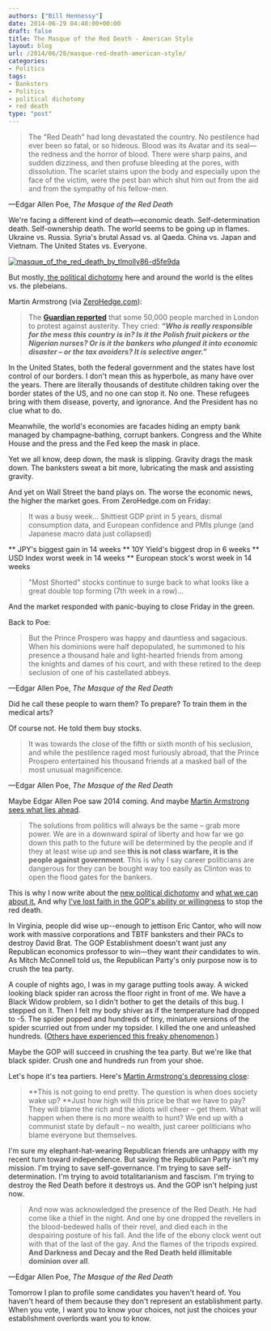 ```yaml
---
authors: ["Bill Hennessy"]
date: 2014-06-29 04:48:00+00:00
draft: false
title: The Masque of the Red Death - American Style
layout: blog
url: /2014/06/28/masque-red-death-american-style/
categories:
- Politics
tags:
- Banksters
- Politics
- political dichotomy
- red death
type: "post"
---
```


> The "Red Death" had long devastated the country. No pestilence had ever been so fatal, or so hideous. Blood was its Avatar and its seal—the redness and the horror of blood. There were sharp pains, and sudden dizziness, and then profuse bleeding at the pores, with dissolution. The scarlet stains upon the body and especially upon the face of the victim, were the pest ban which shut him out from the aid and from the sympathy of his fellow-men.

—Edgar Allen Poe, _The Masque of the Red Death_



We're facing a different kind of death—economic death. Self-determination death. Self-ownership death. The world seems to be going up in flames. Ukraine vs. Russia. Syria's brutal Assad vs. al Qaeda. China vs. Japan and Vietnam. The United States vs. Everyone.

[![masque_of_the_red_death_by_tlmolly86-d5fe9da](https://hennessysview.com/wp-content/uploads/2014/06/masque_of_the_red_death_by_tlmolly86-d5fe9da-300x231.jpg)
](https://hennessysview.com/wp-content/uploads/2014/06/masque_of_the_red_death_by_tlmolly86-d5fe9da.jpg)



But mostly,[ the political dichotomy](https://hennessysview.com/2014/06/24/new-american-political-dichotomy/) here and around the world is the elites vs. the plebeians.

Martin Armstrong (via [ZeroHedge.com](https://www.zerohedge.com/news/2014-06-28/martin-armstrong-warns-civil-unrest-rising-everywhere-wont-end-pretty)):



> The [**Guardian reported**](https://www.theguardian.com/politics/2014/jun/21/protest-march-austerity-london-russell-brand-peoples-assembly) that some 50,000 people marched in London to protest against austerity. They cried: _**“Who is really responsible for the mess this country is in? Is it the Polish fruit pickers or the Nigerian nurses? Or is it the bankers who plunged it into economic disaster – or the tax avoiders? It is selective anger.”**_



In the United States, both the federal government and the states have lost control of our borders. I don't mean this as hyperbole, as many have over the years. There are literally thousands of destitute children taking over the border states of the US, and no one can stop it. No one. These refugees bring with them disease, poverty, and ignorance. And the President has no clue what to do.

Meanwhile, the world's economies are facades hiding an empty bank managed by champagne-bathing, corrupt bankers. Congress and the White House and the press and the Fed keep the mask in place.

Yet we all know, deep down, the mask is slipping. Gravity drags the mask down. The banksters sweat a bit more, lubricating the mask and assisting gravity.

And yet on Wall Street the band plays on. The worse the economic news, the higher the market goes. From ZeroHedge.com on Friday:



> 

> 
> It was a busy week... Shittiest GDP print in 5 years, dismal consumption data, and European confidence and PMIs plunge (and Japanese macro data just collapsed)
> 
> 


> 
> 
** JPY's biggest gain in 14 weeks
** 10Y Yield's biggest drop in 6 weeks
** USD Index worst week in 14 weeks
** European stock's worst week in 14 weeks


> 
> "Most Shorted" stocks continue to surge back to what looks like a great double top forming (7th week in a row)...
> 
> 




And the market responded with panic-buying to close Friday in the green.

Back to Poe:



> But the Prince Prospero was happy and dauntless and sagacious. When his dominions were half depopulated, he summoned to his presence a thousand hale and light-hearted friends from among the knights and dames of his court, and with these retired to the deep seclusion of one of his castellated abbeys.

—Edgar Allen Poe, _The Masque of the Red Death_



Did he call these people to warn them? To prepare? To train them in the medical arts?

Of course not. He told them buy stocks.



> It was towards the close of the fifth or sixth month of his seclusion, and while the pestilence raged most furiously abroad, that the Prince Prospero entertained his thousand friends at a masked ball of the most unusual magnificence.

—Edgar Allen Poe, _The Masque of the Red Death_



Maybe Edgar Allen Poe saw 2014 coming. And maybe [Martin Armstrong sees what lies ahead](https://www.zerohedge.com/news/2014-06-28/martin-armstrong-warns-civil-unrest-rising-everywhere-wont-end-pretty).



> The solutions from politics will always be the same – grab more power. We are in a downward spiral of liberty and how far we go down this path to the future will be determined by the people and if they at least wise up and see **this is not class warfare, it is the people against government**. This is why I say career politicians are dangerous for they can be bought way too easily as Clinton was to open the flood gates for the bankers.



This is why I now write about the [new political dichotomy](https://hennessysview.com/2014/06/24/new-american-political-dichotomy/) and [what we can about it.](https://hennessysview.com/2014/06/24/new-political-dichotomy/) And why [I've lost faith in the GOP's ability or willingness](https://hennessysview.com/2014/06/25/rinos/) to stop the red death.

In Virginia, people did wise up--enough to jettison Eric Cantor, who will now work with massive corporations and TBTF banksters and their PACs to destroy David Brat. The GOP Establishment doesn't want just any Republican economics professor to win—they want _their_ candidates to win. As Mitch McConnell told us, the Republican Party's only purpose now is to crush the tea party.

A couple of nights ago, I was in my garage putting tools away. A wicked looking black spider ran across the floor right in front of me. We have a Black Widow problem, so I didn't bother to get the details of this bug. I stepped on it. Then I felt my body shiver as if the temperature had dropped to -5. The spider popped and hundreds of tiny, miniature versions of the spider scurried out from under my topsider. I killed the one and unleashed hundreds. ([Others have experienced this freaky phenomenon](https://answers.yahoo.com/question/index?qid=20070510081515AA1bEms).)

Maybe the GOP will succeed in crushing the tea party. But we're like that black spider. Crush one and hundreds run from your shoe.

Let's hope it's tea partiers. Here's [Martin Armstrong's depressing close](https://www.zerohedge.com/news/2014-06-28/martin-armstrong-warns-civil-unrest-rising-everywhere-wont-end-pretty):



> **This is not going to end pretty. The question is when does society wake up? **Just how high will this price be that we have to pay? They will blame the rich and the idiots will cheer – get them. What will happen when there is no more wealth to hunt? We end up with a communist state by default – no wealth, just career politicians who blame everyone but themselves.



I'm sure my elephant-hat-wearing Republican friends are unhappy with my recent turn toward independence. But saving the Republican Party isn't my mission. I'm trying to save self-governance. I'm trying to save self-determination. I'm trying to avoid totalitarianism and fascism. I'm trying to destroy the Red Death before it destroys us. And the GOP isn't helping just now.



> And now was acknowledged the presence of the Red Death. He had come like a thief in the night. And one by one dropped the revellers in the blood-bedewed halls of their revel, and died each in the despairing posture of his fall. And the life of the ebony clock went out with that of the last of the gay. And the flames of the tripods expired. **And Darkness and Decay and the Red Death held illimitable dominion over all**.

—Edgar Allen Poe, _The Masque of the Red Death_



Tomorrow I plan to profile some candidates you haven't heard of. You haven't heard of them because they don't represent an establishment party. When you vote, I want you to know your choices, not just the choices your establishment overlords want you to know.
